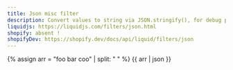 ```yaml
---
title: Json misc filter
description: Convert values to string via JSON.stringify(), for debug purpose.
liquidjs: https://liquidjs.com/filters/json.html
shopify: absent !
shopifyDev: https://shopify.dev/docs/api/liquid/filters/json
---
```

{% assign arr = "foo bar coo" | split: " " %}
{{ arr | json }}